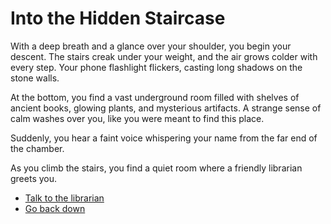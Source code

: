 # Into the Hidden Staircase

With a deep breath and a glance over your shoulder, you begin your descent. The stairs creak under your weight, and the air grows colder with every step. Your phone flashlight flickers, casting long shadows on the stone walls.

At the bottom, you find a vast underground room filled with shelves of ancient books, glowing plants, and mysterious artifacts. A strange sense of calm washes over you, like you were meant to find this place.

Suddenly, you hear a faint voice whispering your name from the far end of the chamber.

As you climb the stairs, you find a quiet room where a friendly librarian greets you.  
- [Talk to the librarian](librarian.md)  
- [Go back down](leave.md)
